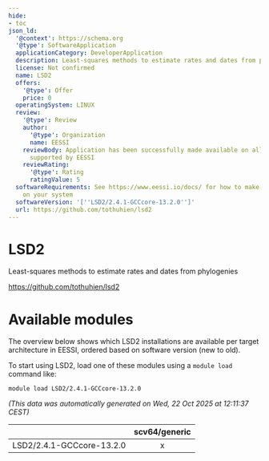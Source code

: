 ```yaml
---
hide:
- toc
json_ld:
  '@context': https://schema.org
  '@type': SoftwareApplication
  applicationCategory: DeveloperApplication
  description: Least-squares methods to estimate rates and dates from phylogenies
  license: Not confirmed
  name: LSD2
  offers:
    '@type': Offer
    price: 0
  operatingSystem: LINUX
  review:
    '@type': Review
    author:
      '@type': Organization
      name: EESSI
    reviewBody: Application has been successfully made available on all architectures
      supported by EESSI
    reviewRating:
      '@type': Rating
      ratingValue: 5
  softwareRequirements: See https://www.eessi.io/docs/ for how to make EESSI available
    on your system
  softwareVersion: '[''LSD2/2.4.1-GCCcore-13.2.0'']'
  url: https://github.com/tothuhien/lsd2
---
```


LSD2
====


Least-squares methods to estimate rates and dates from phylogenies

https://github.com/tothuhien/lsd2
# Available modules


The overview below shows which LSD2 installations are available per target architecture in EESSI, ordered based on software version (new to old).

To start using LSD2, load one of these modules using a `module load` command like:

```shell
module load LSD2/2.4.1-GCCcore-13.2.0
```

*(This data was automatically generated on Wed, 22 Oct 2025 at 12:11:37 CEST)*

| |scv64/generic|
| :---: | :---: |
|LSD2/2.4.1-GCCcore-13.2.0|x|
